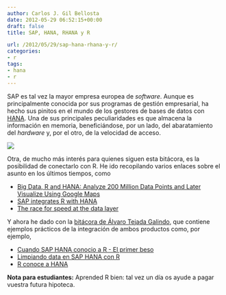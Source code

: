 ```yaml
---
author: Carlos J. Gil Bellosta
date: 2012-05-29 06:52:15+00:00
draft: false
title: SAP, HANA, RHANA y R

url: /2012/05/29/sap-hana-rhana-y-r/
categories:
- r
tags:
- hana
- r
---
```


SAP es tal vez la mayor empresa europea de _software_. Aunque es principalmente conocida por sus programas de gestión empresarial, ha hecho sus pinitos en el mundo de los gestores de bases de datos con [HANA](http://en.wikipedia.org/wiki/SAP_HANA). Una de sus principales peculiaridades es que almacena la información en memoria, beneficiándose, por un lado, del abaratamiento del _hardware_ y, por el otro, de la velocidad de acceso.


[![](/wp-uploads/2012/05/rhana.png#center)
](/wp-uploads/2012/05/rhana.png#center)


Otra, de mucho más interés para quienes siguen esta bitácora, es la posibilidad de conectarlo con R. He ido recopilando varios enlaces sobre el asunto en los últimos tiempos, como

* [Big Data, R and HANA: Analyze 200 Million Data Points and Later Visualize Using Google Maps](http://allthingsbusinessanalytics.blogspot.com.es/2012/03/big-data-r-and-hana-analyze-200-million.html)
* [SAP integrates R with HANA](http://blog.revolutionanalytics.com/2012/03/sap-integrates-r-with-hana.html)
* [The race for speed at the data layer](http://blog.revolutionanalytics.com/2012/04/the-race-for-speed-at-the-data-layer.html)

Y ahora he dado con la [bitácora de Álvaro Tejada Galindo](http://atejada.blogspot.com.es/), que contiene ejemplos prácticos de la integración de ambos productos como, por ejemplo,

* [Cuando SAP HANA conocio a R - El primer beso](http://atejada.blogspot.com.es/2012/05/cuando-sap-hana-conocio-r-el-primer.html)
* [Limpiando data en SAP HANA con R](http://atejada.blogspot.com.es/2012/04/limpiando-data-en-sap-hana-con-r.html)
* [R conoce a HANA](http://atejada.blogspot.com.es/2012/02/r-conoce-hana.html)

**Nota para estudiantes:** Aprended R bien: tal vez un día os ayude a pagar vuestra futura hipoteca.

